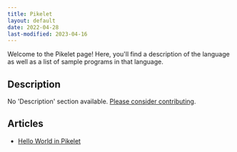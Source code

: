 ```yaml
---
title: Pikelet
layout: default
date: 2022-04-28
last-modified: 2023-04-16
---
```


Welcome to the Pikelet page! Here, you'll find a description of the language as well as a list of sample programs in that language.

## Description

No 'Description' section available. [Please consider contributing](https://github.com/TheRenegadeCoder/sample-programs-website).

## Articles

- [Hello World in Pikelet](https://sampleprograms.io/projects/hello-world/pikelet)